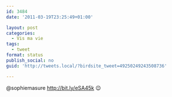 ```yaml
---
id: 3484
date: '2011-03-19T23:25:49+01:00'

layout: post
categories:
  - Vis ma vie
tags:
  - tweet
format: status
publish_social: no
guid: 'http://tweets.local/?birdsite_tweet=49250249243508736'

---
```


@sophiemasure http://bit.ly/eSA45k 😉